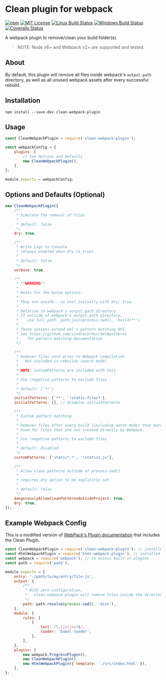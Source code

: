 # Clean plugin for webpack

[![npm][npm-image]][npm-url]
[![MIT License][mit-license-image]][mit-license-url]
[![Linux Build Status][circleci-image]][circleci-url]
[![Windows Build Status][appveyor-image]][appveyor-url]
[![Coveralls Status][coveralls-image]][coveralls-url]

[npm-url]: https://www.npmjs.com/package/clean-webpack-plugin
[npm-image]: https://img.shields.io/npm/v/clean-webpack-plugin.svg?label=npm%20version
[mit-license-url]: LICENSE
[mit-license-image]: https://camo.githubusercontent.com/d59450139b6d354f15a2252a47b457bb2cc43828/68747470733a2f2f696d672e736869656c64732e696f2f6e706d2f6c2f7365727665726c6573732e737667
[circleci-url]: https://circleci.com/gh/johnagan/clean-webpack-plugin/tree/master
[circleci-image]: https://img.shields.io/circleci/project/github/johnagan/clean-webpack-plugin/master.svg?label=linux%20build
[appveyor-url]: https://ci.appveyor.com/project/johnagan/clean-webpack-plugin/branch/master
[appveyor-image]: https://img.shields.io/appveyor/ci/johnagan/clean-webpack-plugin/master.svg?label=windows%20build
[coveralls-url]: https://codecov.io/gh/johnagan/clean-webpack-plugin/branch/master
[coveralls-image]: https://img.shields.io/codecov/c/github/johnagan/clean-webpack-plugin/master.svg

A webpack plugin to remove/clean your build folder(s).

> NOTE: Node v6+ and Webpack v2+ are supported and tested.

## About

By default, this plugin will remove all files inside webpack's `output.path` directory, as well as all unused webpack assets after every successful rebuild.

## Installation

`npm install --save-dev clean-webpack-plugin`

## Usage

```js
const CleanWebpackPlugin = require('clean-webpack-plugin');

const webpackConfig = {
    plugins: [
        // See Options and Defaults
        new CleanWebpackPlugin(),
    ],
};

module.exports = webpackConfig;
```

## Options and Defaults (Optional)

```js
new CleanWebpackPlugin({
    /**
     * Simulate the removal of files
     *
     * default: false
     */
    dry: true,

    /**
     * Write Logs to Console
     * (Always enabled when dry is true)
     *
     * default: false
     */
    verbose: true,

    /**
     * **WARNING**
     *
     * Notes for the below options:
     *
     * They are unsafe...so test initially with dry: true.
     *
     * Relative to webpack's output.path directory.
     * If outside of webpack's output.path directory,
     *    use full path. path.join(process.cwd(), 'build/**')
     *
     * These options extend del's pattern matching API.
     * See https://github.com/sindresorhus/del#patterns
     *    for pattern matching documentation
     */

    /**
     * Removes files once prior to Webpack compilation
     *   Not included in rebuilds (watch mode)
     *
     * NOTE: customPatterns are included with this
     *
     * Use !negative patterns to exclude files
     *
     * default: ['**']
     */
    initialPatterns: ['**', '!static-files*'],
    initialPatterns: [], // disables initialPatterns

    /**
     * Custom pattern matching
     *
     * Removes files after every build (including watch mode) that match this pattern.
     * Used for files that are not created directly by Webpack.
     *
     * Use !negative patterns to exclude files
     *
     * default: disabled
     */
    customPatterns: ['static*.*', '!static1.js'],

    /**
     * Allow clean patterns outside of process.cwd()
     *
     * requires dry option to be explicitly set
     *
     * default: false
     */
    dangerouslyAllowCleanPatternsOutsideProject: true,
    dry: true,
});
```

## Example Webpack Config

This is a modified version of [WebPack's Plugin documentation](https://webpack.js.org/concepts/plugins/) that includes the Clean Plugin.

```js
const CleanWebpackPlugin = require('clean-webpack-plugin'); // installed via npm
const HtmlWebpackPlugin = require('html-webpack-plugin'); // installed via npm
const webpack = require('webpack'); // to access built-in plugins
const path = require('path');

module.exports = {
    entry: './path/to/my/entry/file.js',
    output: {
        /**
         * With zero configuration,
         *   clean-webpack-plugin will remove files inside the directory below
         */
        path: path.resolve(process.cwd(), 'dist'),
    },
    module: {
        rules: [
            {
                test: /\.(js|jsx)$/,
                loader: 'babel-loader',
            },
        ],
    },
    plugins: [
        new webpack.ProgressPlugin(),
        new CleanWebpackPlugin(),
        new HtmlWebpackPlugin({ template: './src/index.html' }),
    ],
};
```

